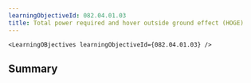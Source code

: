 ```yaml
---
learningObjectiveId: 082.04.01.03
title: Total power required and hover outside ground effect (HOGE)
---
```


```tsx eval
<LearningOBjectives learningObjectiveId={082.04.01.03} />
```

## Summary
